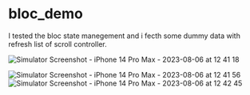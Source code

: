 # bloc_demo
 I tested the bloc state manegement and i fecth some dummy data with refresh list of scroll controller.

 ![Simulator Screenshot - iPhone 14 Pro Max - 2023-08-06 at 12 41 18](https://github.com/Murat-Altintas/bloc_demo/assets/28231933/af7fd6b8-0e04-418b-b8fc-c68600773b60)
 
![Simulator Screenshot - iPhone 14 Pro Max - 2023-08-06 at 12 41 56](https://github.com/Murat-Altintas/bloc_demo/assets/28231933/0983633e-90a3-4243-9f7a-b65a673e51a5)
![Simulator Screenshot - iPhone 14 Pro Max - 2023-08-06 at 12 42 45](https://github.com/Murat-Altintas/bloc_demo/assets/28231933/f502018f-999d-4bde-9174-aa1a70397e5a)
